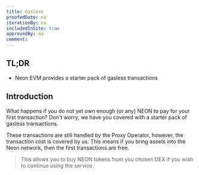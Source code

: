 ```yaml
---
title: Gasless
proofedDate: na
iterationBy: na
includedInSite: true
approvedBy: na
comment: 
---
```


## TL;DR

- Neon EVM provides a starter pack of gasless transactions

## Introduction

What happens if you do not yet own enough (or any) NEON to pay for your first transaction? Don't worry, we have you covered with a starter pack of gasless transactions.

These transactions are still handled by the Proxy Operator, however, the transaction cost is covered by us. This means if you bring assets into the Neon network, then the first transactions are free.

> This allows you to buy NEON tokens from you chosen DEX if you wish to continue using the service.

<!-- is this aimed at dApps, and so this is "if your user brings assets into Neon ?" -->